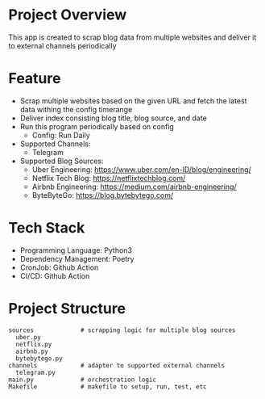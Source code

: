# Project Overview
This app is created to scrap blog data from multiple websites and deliver it to external channels periodically

# Feature
- Scrap multiple websites based on the given URL and fetch the latest data withing the config timerange
- Deliver index consisting blog title, blog source, and date
- Run this program periodically based on config
    - Config: Run Daily
- Supported Channels:
    - Telegram
- Supported Blog Sources:
    - Uber Engineering: https://www.uber.com/en-ID/blog/engineering/
    - Netflix Tech Blog: https://netflixtechblog.com/
    - Airbnb Engineering: https://medium.com/airbnb-engineering/
    - ByteByteGo: https://blog.bytebytego.com/

# Tech Stack
- Programming Language: Python3
- Dependency Management: Poetry
- CronJob: Github Action
- CI/CD: Github Action

# Project Structure
```
sources             # scrapping logic for multiple blog sources
  uber.py
  netflix.py
  airbnb.py
  bytebytego.py
channels            # adapter to supported external channels
  telegram.py    
main.py             # orchestration logic
Makefile            # makefile to setup, run, test, etc
```